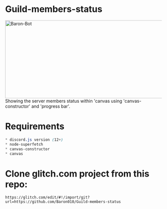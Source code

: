 # Guild-members-status

<img width="540" height="250" align="center" style="float: left; margin: 0 10px 0 0;" alt="Baron-Bot" src="https://media.discordapp.net/attachments/645077395874906133/697290495486853160/BY_TI_TO-members.jpg">

Showing the server members status within 'canvas using 'canvas-constructor' and 'progress bar'.

# Requirements

```css
* discord.js version (12+)
* node-superfetch
* canvas-constructor
* canvas
```

# Clone glitch.com project from this repo: 

```
https://glitch.com/edit/#!/import/git?url=https://github.com/Baron010/Guild-members-status
```
